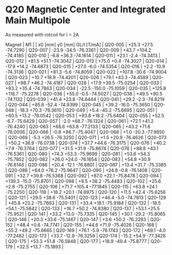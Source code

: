Q20 Magnetic Center and Integrated Main Multipole
=================================================

As measured with rotcoil for I =   2A

Magnet  |             M1               |
        | x0 [mm]  y0 [mm] GL/I [T/mA] |
Q20-005 |   +25.3    +27.5   -74.7290  |
Q20-007 |   -23.9    -34.5   -76.3361  |
Q20-009 |   +43.7   +104.2   -74.4185  |
Q20-010 |    -6.8    +36.3   -74.1614  |
Q20-011 |   +23.1     -2.4   -74.3413  |
Q20-012 |   +81.5    +51.1   -74.3042  |
Q20-013 |   +75.0     +0.4   -74.3027  |
Q20-014 |   -17.9    +14.2   -74.6873  |
Q20-015 |   +27.0     -6.0   -74.5354  |
Q20-016 |    +2.2    -10.9   -74.3136  |
Q20-021 |   +81.3     -5.6   -74.8059  |
Q20-022 |  +107.8    -30.6   -74.9004  |
Q20-023 |   +10.7    +18.9   -74.4201  |
Q20-026 |   +79.1    +43.3   -74.4589  |
Q20-027 |   +98.7    +46.2   -74.4187  |
Q20-028 |   +17.9    +39.5   -75.0254  |
Q20-033 |   +83.2    +35.4   -74.7863  |
Q20-034 |   -22.5   -150.0   -75.1059  |
Q20-035 |  +125.8   +118.7   -75.2278  |
Q20-036 |   +55.0     -0.5   -74.5027  |
Q20-038 |   +49.5    +90.5   -74.1132  |
Q20-039 |   +41.4    +23.8   -74.6444  |
Q20-041 |   +29.2     -2.3   -74.8219  |
Q20-044 |   +85.6    -52.4   -74.9399  |
Q20-045 |   +39.2    -16.0   -75.3650  |
Q20-048 |   -18.3    +70.3   -76.3610  |
Q20-049 |    +5.4    -45.2   -75.6695  |
Q20-051 |   +60.5    +13.2   -76.0542  |
Q20-053 |   +93.8    +18.2   -75.6404  |
Q20-055 |   +52.5     -6.7   -75.6429  |
Q20-057 |    -2.0    +68.7   -76.1324  |
Q20-061 |   +72.1    +41.2   -76.4240  |
Q20-063 |   +68.6    +63.8   -77.2133  |
Q20-065 |   +43.2    +71.6   -76.0006  |
Q20-066 |    -0.8    +94.7   -75.4047  |
Q20-068 |    +1.0    -20.3   -77.9850  |
Q20-069 |    -5.3    +26.5   -76.3250  |
Q20-071 |    +1.5    +20.9   -76.4626  |
Q20-073 |   +50.2    +36.9   -76.0738  |
Q20-074 |   +37.7    +44.6   -76.3175  |
Q20-076 |   +40.2     +7.9   -76.3764  |
Q20-077 |   +31.5    +31.9   -75.8674  |
Q20-078 |   +88.8    +43.1   -76.5361  |
Q20-080 |   +74.3    +53.3   -75.9699  |
Q20-081 |   +53.6    +54.3   -75.7852  |
Q20-082 |   +26.0    +24.0   -76.1654  |
Q20-083 |   +54.8    +30.9   -76.6148  |
Q20-086 |   +20.4    -12.1   -76.8801  |
Q20-087 |   +13.4    +31.7   -75.3385  |
Q20-088 |   +64.0    +76.2   -75.9647  |
Q20-090 |   +24.8     -0.8   -76.1408  |
Q20-091 |   +32.7    +39.8   -76.5368  |
Q20-092 |   +87.0    +22.1   -75.8478  |
Q20-094 |  +139.3    -15.0   -75.8701  |
Q20-098 |    +8.5    +38.2   -75.4483  |
Q20-102 |   +25.6     +2.8   -75.2755  |
Q20-106 |   +71.7   +105.4   -77.1845  |
Q20-115 |   +63.8    +24.1   -75.2250  |
Q20-118 |   +18.2    +20.1   -74.8975  |
Q20-120 |   +11.5    +42.4   -75.6256  |
Q20-121 |   +29.5    +38.6   -75.5401  |
Q20-123 |   +46.4     -5.0   -74.7813  |
Q20-129 |   +45.8    +23.2   -75.7663  |
Q20-131 |   +33.4    +18.1   -75.9184  |
Q20-132 |   -18.5    +54.1   -75.5842  |
Q20-133 |   +16.7    +50.2   -74.8380  |
Q20-137 |   +53.1    +25.5   -75.9521  |
Q20-141 |   +33.2    +13.0   -75.7335  |
Q20-145 |   +30.1    -29.2   -75.8065  |
Q20-146 |   +20.3    +33.6   -75.1467  |
Q20-147 |    +3.6    +50.2   -76.2283  |
Q20-152 |   +48.4     +0.6   -74.7741  |
Q20-155 |   +44.6    +71.9   -75.4026  |
Q20-168 |   +55.2    +49.2   -75.6665  |
Q20-169 |   +76.1     -5.9   -76.1743  |
Q20-172 |   +69.1     -4.0   -77.2482  |
Q20-173 |   +33.7    -12.9   -76.3259  |
Q20-174 |   -15.2    +54.9   -77.3428  |
Q20-175 |   +53.3    +51.8   -76.5848  |
Q20-177 |   +18.9    -49.4   -75.8777  |
Q20-179 |   +32.5    +13.7   -75.1893  |
